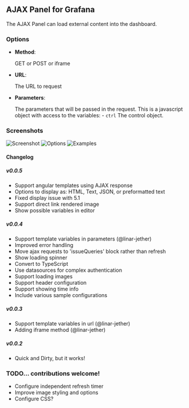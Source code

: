 ## AJAX Panel for Grafana

The AJAX Panel can load external content into the dashboard.

### Options

* **Method**:

  GET or POST or iframe

* **URL**:

  The URL to request

* **Parameters**:

  The parameters that will be passed in the request. This is a javascript object with access to the variables: - `ctrl` The control object.

### Screenshots

![Screenshot](https://raw.githubusercontent.com/ryantxu/ajax-panel/master/src/img/screenshot.png)
![Options](https://raw.githubusercontent.com/ryantxu/ajax-panel/master/src/img/screenshot-ajax-options.png)
![Examples](https://raw.githubusercontent.com/ryantxu/ajax-panel/master/src/img/screenshot-examples.png)

#### Changelog

##### v0.0.5

* Support angular templates using AJAX response
* Options to display as: HTML, Text, JSON, or preformatted text
* Fixed display issue with 5.1
* Support direct link rendered image
* Show possible variables in editor

##### v0.0.4

* Support template variables in parameters (@linar-jether)
* Improved error handling
* Move ajax requests to 'issueQueries' block rather than refresh
* Show loading spinner
* Convert to TypeScript
* Use datasources for complex authentication
* Support loading images
* Support header configuration
* Support showing time info
* Include various sample configurations

##### v0.0.3

* Support template variables in url (@linar-jether)
* Adding iframe method (@linar-jether)

##### v0.0.2

* Quick and Dirty, but it works!

### TODO... contributions welcome!

* Configure independent refresh timer
* Improve image styling and options
* Configure CSS?
